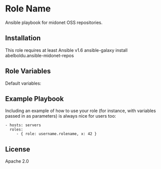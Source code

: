 Role Name
=========

Ansible playbook for midonet OSS repositories.

Installation
------------

This role requires at least Ansible v1.6
    ansible-galaxy install abelboldu.ansible-midonet-repos

Role Variables
--------------

Default variables:



Example Playbook
----------------

Including an example of how to use your role (for instance, with variables passed in as parameters) is always nice for users too:

    - hosts: servers
      roles:
         - { role: username.rolename, x: 42 }

License
-------

Apache 2.0

